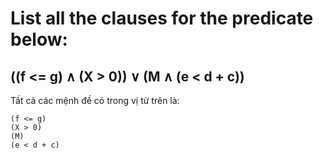 # List all the clauses for the predicate below:
## ((f <= g) ∧ (X > 0)) ∨ (M ∧ (e < d + c))

Tất cả các mệnh đề có trong vị từ trên là:
```
(f <= g)
(X > 0)
(M)
(e < d + c)
```